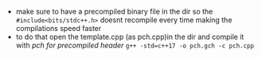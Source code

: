 - make sure to have a precompiled binary file in the dir so the  `#include<bits/stdc++.h>` doesnt recompile every time making the compilations speed faster
- to do that open the template.cpp (as pch.cpp)in the dir and compile it with _pch for precompiled header_
`g++ -std=c++17 -o pch.gch -c pch.cpp` 
